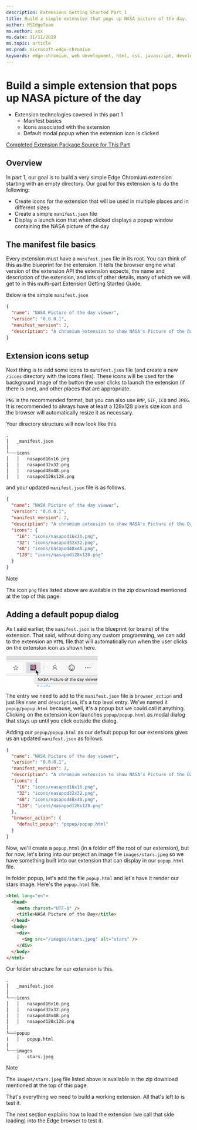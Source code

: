 ```yaml
---
description: Extensions Getting Started Part 1
title: Build a simple extension that pops up NASA picture of the day.
author: MSEdgeTeam
ms.author: xxx
ms.date: 11/11/2019
ms.topic: article
ms.prod: microsoft-edge-chromium
keywords: edge-chromium, web development, html, css, javascript, developer, extensions
---
```


# Build a simple extension that pops up NASA picture of the day

* Extension technologies covered in this part 1
  * Manifest basics
  * Icons associated with the extension
  * Default modal popup when the extension icon is clicked

<a href = "./extension-source/extension-getting-started-part1.zip" download>Completed Extension Package Source for This Part </a>  

## Overview

In part 1, our goal is to build a very simple Edge Chromium extension starting with an empty directory. Our goal for this extension is to do the following:

* Create icons for the extension that will be used in multiple places and in different sizes
* Create a simple `manifest.json` file
* Display a launch icon that when clicked displays a popup window containing the NASA picture of the day

## The manifest file basics

Every extension must have a `manifest.json` file in its root.  You can think of this as the blueprint for the extension. It tells the browser engine what version of the extension API the extension expects, the name and description of the extension, and lots of other details, many of which we will get to in this multi-part Extension Getting Started Guide. 

Below is the simple  `manifest.json`

```JSON
{
  "name": "NASA Picture of the day viewer",
  "version": "0.0.0.1",
  "manifest_version": 2,
  "description": "A chromium extension to show NASA's Picture of the Day."
}
```

## Extension icons setup

Next thing is to add some icons to `manifest.json` file (and create a new `/icons` directory with the icons files). These icons will be used for the background image of the button the user clicks to launch the extension (if there is one), and other places that are appropriate.  

`PNG` is the recommended format, but you can also use `BMP`, `GIF`, `ICO` and `JPEG`. It is recommended to always have at least a 128x128 pixels size icon and the browser will automatically resize it as necessary.

Your directory structure will now look like this

```
.
│   _manifest.json  
│
└───icons
│   │   nasapod16x16.png
│   │   nasapod32x32.png  
│   │   nasapod48x48.png  
│   │   nasapod128x128.png  
```

and your updated `manifest.json` file is as follows.

```JSON
{
  "name": "NASA Picture of the day viewer",
  "version": "0.0.0.1",
  "manifest_version": 2,
  "description": "A chromium extension to show NASA's Picture of the Day.",
  "icons": {
    "16": "icons/nasapod16x16.png",
    "32": "icons/nasapod32x32.png",
    "48": "icons/nasapod48x48.png",
    "128": "icons/nasapod128x128.png"
  }
}
```

>[!NOTE]
>The icon `png` files listed above are available in the zip download mentioned at the top of this page.

## Adding a default popup dialog

As I said earlier, the `manifest.json` is the blueprint (or brains) of the extension. That said, without doing any custom programming, we can add to the extension an `HTML` file that will automatically run when the user clicks on the extension icon as shown here.

![Toolbar Badge Icon](media/part1-badge1.png)

  The entry we need to add to the `manifest.json` file is `browser_action` and just like `name` and `description`, it's a top level entry. We've named it `popup/popup.html` because, well, it's a popup but we could call it anything. Clicking on the extension icon launches `popup/popup.html` as modal dialog that stays up until you click outside the dialog.

  Adding our `popup/popup.html` as our default popup for our extensions gives us an updated `manifest.json` as follows.

```JSON
{
  "name": "NASA Picture of the day viewer",
  "version": "0.0.0.1",
  "manifest_version": 2,
  "description": "A chromium extension to show NASA's Picture of the Day.",
  "icons": {
    "16": "icons/nasapod16x16.png",
    "32": "icons/nasapod32x32.png",
    "48": "icons/nasapod48x48.png",
    "128": "icons/nasapod128x128.png"
  },
  "browser_action": {
    "default_popup": "popup/popup.html"
  }
}
```

Now, we'll create a `popup.html` (in a folder off the root of our extension), but for now, let's bring into our project an image file `images/stars.jpeg` so we have something built into our extension that can display in our `popup.html` file.

In folder popup, let's add the file `popup.html` and let's have it render our stars image. Here's the `popup.html` file.

```HTML
<html lang="en">
  <head>
    <meta charset="UTF-8" />
    <title>NASA Picture of the Day</title>
  </head>
  <body>
    <div>
      <img src="/images/stars.jpeg" alt="stars" />
    </div>
  </body>
</html>
```

Our folder structure for our extension is this.

```
.
│   _manifest.json  
│
└───icons
│   │   nasapod16x16.png
│   │   nasapod32x32.png  
│   │   nasapod48x48.png  
│   │   nasapod128x128.png    
│   
└───popup
|   │   popup.html
|     
└───images
    │   stars.jpeg 
```

>[!NOTE]
>The `images/stars.jpeg` file listed above is available in the zip download mentioned at the top of this page.

That's everything we need to build a working extension. All that's left to is test it.  

The next section explains how to load the extension (we call that side loading) into the Edge  browser to test it.
